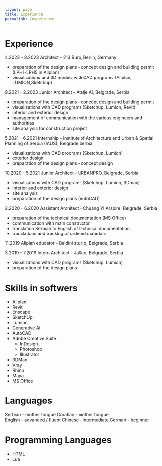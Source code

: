 ```yaml
---
layout: page
title: Experience
permalink: /experience
---
```


# Experience

4.2023 - 8.2023
Architect - 213 Buro, Berlin, Germany
- preparation of the design plans - concept design and building permit 
   (LPH1-LPH5 in Allplan) 
- visualizations and 3D models with CAD programs (Allplan, LUMION,Sketchup)

9.2021 - 2.2023
Junior Architect - Atelje Al, Belgrade, Serbia
- preparation of the design plans - concept design and building permit 
- visualizations with CAD programs (Sketchup, Lumion, Revit)
- interior and exterior design
- management of communication with the various engineers and authorities
- site analysis for construction project

5.2021 - 6.2021
Internship - Institute of Architecture and Urban & 
Spatial Planning of Serbia (IAUS), Belgrade,Serbia
- visualizations with CAD programs (Sketchup, Lumion)
- exterior design
- preparation of the design plans - concept design

10.2020 - 5.2021
Junior Architect - URBANPRO, Belgrade, Serbia
- visualizations with CAD programs (Sketchup, Lumion, 3Dmax)
- interior and exterior design
- site analysis
- preparation of the design plans (AutoCAD)

2.2020 - 6.2020
Assistant Architect - Chuang YI Arspire, Belgrade, Serbia
- preparation of the technical documentation (MS Office)
- communication with main constructor
- translation Serbian to English of technical documentation
- translations and tracking of ordered materials

11.2019
Allplan educator - Baldini studio, Belgrade, Serbia

3.2019 - 7.2019
Intern Architect - Ja&co, Belgrade, Serbia
- visualizations with CAD programs (Sketchup, Lumion)
- preparation of the design plans

# Skills in softwers 

- Allplan
- Revit
- Enscape
- SketchUp
- Lumion
- Generative AI
- AutoCAD
- Adobe Creative Suite : 
   - InDesign
   - Photoshop 
   - Illustrator
- 3DMax
- Vray
- Rhino
- Maya
- MS Office
    

# Languages 

Serbian - mother tongue 
Croatian - mother tongue  
English - advanced / fluent
Chinese - intermediate
German - beginner

# Programming Languages 
- HTML
- Lua 
